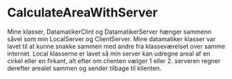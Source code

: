 # CalculateAreaWithServer
Mine klasser, DatamatikerClint og DatamatikerServer hænger sammenn såvel som min LocalServer og ClientServer. 
Mine datamatiker klasser var lavet til at kunne snakke sammen med andre fra klasseværelset over samme internet. 
Local klasserne er lavet så min server kan udregne areal af en cirkel eller en firkant, alt efter om clienten vælger 1 eller 2. 
serveren regner derefter arealet sammen og sender tilbage til klienten.
